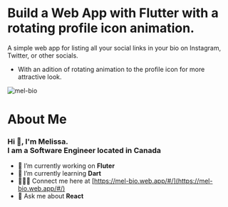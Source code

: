 # Build a Web App with Flutter with a rotating profile icon animation.

A simple web app for listing all your social links in your bio on Instagram, Twitter, or other socials. <br/>
- With an adition of rotating animation to the profile icon for more attractive look.


![mel-bio](https://user-images.githubusercontent.com/33744796/147980353-9a49a3ad-a57e-4e90-b69f-bd0f3a303270.gif)


# About Me
<h3>Hi 👋, I'm Melissa. <br/> I am a Software Engineer located in Canada</h3>

- 🔭 I’m currently working on **Fluter**
- 🌱 I’m currently learning **Dart**
- 👩🏻‍💻 Connect me here at [https://mel-bio.web.app/#/](https://mel-bio.web.app/#/)
- 💬 Ask me about **React**
